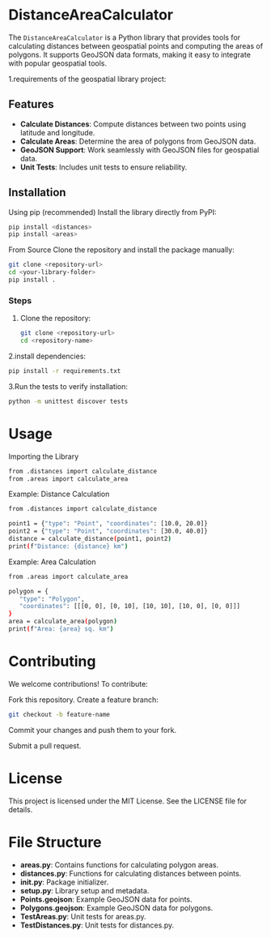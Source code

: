# DistanceAreaCalculator

The `DistanceAreaCalculator` is a Python library that provides tools for calculating distances between geospatial points and computing the areas of polygons. It supports GeoJSON data formats, making it easy to integrate with popular geospatial tools.

1.requirements of the geospatial library project:

## Features
- **Calculate Distances**: Compute distances between two points using latitude and longitude.
- **Calculate Areas**: Determine the area of polygons from GeoJSON data.
- **GeoJSON Support**: Work seamlessly with GeoJSON files for geospatial data.
- **Unit Tests**: Includes unit tests to ensure reliability.

## Installation
Using pip (recommended)
Install the library directly from PyPI:

   ```bash
pip install <distances>
pip install <areas>
   ```
From Source
Clone the repository and install the package manually:

   ```bash
git clone <repository-url>
cd <your-library-folder>
pip install .

   ```


### Steps
1. Clone the repository:
   ```bash
   git clone <repository-url>
   cd <repository-name>

2.install dependencies:
   ```bash
pip install -r requirements.txt

   ```
3.Run the tests to verify installation:
  ```bash
python -m unittest discover tests
   ```

# Usage

Importing the Library
 ```bash
from .distances import calculate_distance
from .areas import calculate_area
   ```
Example: Distance Calculation

 ```bash
from .distances import calculate_distance

point1 = {"type": "Point", "coordinates": [10.0, 20.0]}
point2 = {"type": "Point", "coordinates": [30.0, 40.0]}
distance = calculate_distance(point1, point2)
print(f"Distance: {distance} km")
   ```

Example: Area Calculation
 ```bash
from .areas import calculate_area

polygon = {
    "type": "Polygon",
    "coordinates": [[[0, 0], [0, 10], [10, 10], [10, 0], [0, 0]]]
}
area = calculate_area(polygon)
print(f"Area: {area} sq. km")
   ```

# Contributing

We welcome contributions! To contribute:

Fork this repository.
Create a feature branch:
 ```bash
git checkout -b feature-name
   ```
Commit your changes and push them to your fork.

Submit a pull request.


# License

This project is licensed under the MIT License. See the LICENSE file for details.

# File Structure

- **areas.py**: Contains functions for calculating polygon areas.
- **distances.py**: Functions for calculating distances between points.
- **init.py**: Package initializer.
- **setup.py**: Library setup and metadata.
- **Points.geojson**: Example GeoJSON data for points.
- **Polygons.geojson**: Example GeoJSON data for polygons.
- **TestAreas.py**: Unit tests for areas.py.
- **TestDistances.py**: Unit tests for distances.py.


